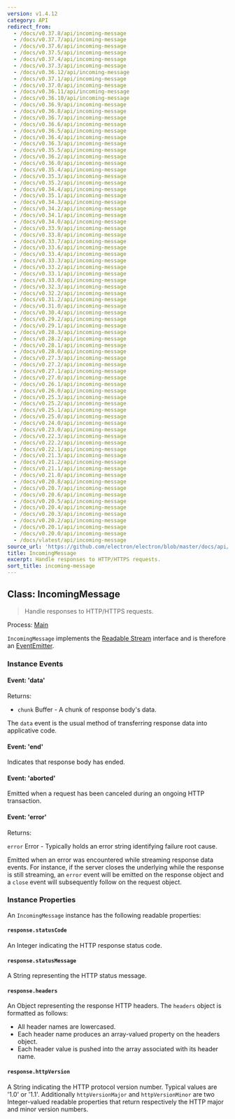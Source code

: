 ```yaml
---
version: v1.4.12
category: API
redirect_from:
  - /docs/v0.37.8/api/incoming-message
  - /docs/v0.37.7/api/incoming-message
  - /docs/v0.37.6/api/incoming-message
  - /docs/v0.37.5/api/incoming-message
  - /docs/v0.37.4/api/incoming-message
  - /docs/v0.37.3/api/incoming-message
  - /docs/v0.36.12/api/incoming-message
  - /docs/v0.37.1/api/incoming-message
  - /docs/v0.37.0/api/incoming-message
  - /docs/v0.36.11/api/incoming-message
  - /docs/v0.36.10/api/incoming-message
  - /docs/v0.36.9/api/incoming-message
  - /docs/v0.36.8/api/incoming-message
  - /docs/v0.36.7/api/incoming-message
  - /docs/v0.36.6/api/incoming-message
  - /docs/v0.36.5/api/incoming-message
  - /docs/v0.36.4/api/incoming-message
  - /docs/v0.36.3/api/incoming-message
  - /docs/v0.35.5/api/incoming-message
  - /docs/v0.36.2/api/incoming-message
  - /docs/v0.36.0/api/incoming-message
  - /docs/v0.35.4/api/incoming-message
  - /docs/v0.35.3/api/incoming-message
  - /docs/v0.35.2/api/incoming-message
  - /docs/v0.34.4/api/incoming-message
  - /docs/v0.35.1/api/incoming-message
  - /docs/v0.34.3/api/incoming-message
  - /docs/v0.34.2/api/incoming-message
  - /docs/v0.34.1/api/incoming-message
  - /docs/v0.34.0/api/incoming-message
  - /docs/v0.33.9/api/incoming-message
  - /docs/v0.33.8/api/incoming-message
  - /docs/v0.33.7/api/incoming-message
  - /docs/v0.33.6/api/incoming-message
  - /docs/v0.33.4/api/incoming-message
  - /docs/v0.33.3/api/incoming-message
  - /docs/v0.33.2/api/incoming-message
  - /docs/v0.33.1/api/incoming-message
  - /docs/v0.33.0/api/incoming-message
  - /docs/v0.32.3/api/incoming-message
  - /docs/v0.32.2/api/incoming-message
  - /docs/v0.31.2/api/incoming-message
  - /docs/v0.31.0/api/incoming-message
  - /docs/v0.30.4/api/incoming-message
  - /docs/v0.29.2/api/incoming-message
  - /docs/v0.29.1/api/incoming-message
  - /docs/v0.28.3/api/incoming-message
  - /docs/v0.28.2/api/incoming-message
  - /docs/v0.28.1/api/incoming-message
  - /docs/v0.28.0/api/incoming-message
  - /docs/v0.27.3/api/incoming-message
  - /docs/v0.27.2/api/incoming-message
  - /docs/v0.27.1/api/incoming-message
  - /docs/v0.27.0/api/incoming-message
  - /docs/v0.26.1/api/incoming-message
  - /docs/v0.26.0/api/incoming-message
  - /docs/v0.25.3/api/incoming-message
  - /docs/v0.25.2/api/incoming-message
  - /docs/v0.25.1/api/incoming-message
  - /docs/v0.25.0/api/incoming-message
  - /docs/v0.24.0/api/incoming-message
  - /docs/v0.23.0/api/incoming-message
  - /docs/v0.22.3/api/incoming-message
  - /docs/v0.22.2/api/incoming-message
  - /docs/v0.22.1/api/incoming-message
  - /docs/v0.21.3/api/incoming-message
  - /docs/v0.21.2/api/incoming-message
  - /docs/v0.21.1/api/incoming-message
  - /docs/v0.21.0/api/incoming-message
  - /docs/v0.20.8/api/incoming-message
  - /docs/v0.20.7/api/incoming-message
  - /docs/v0.20.6/api/incoming-message
  - /docs/v0.20.5/api/incoming-message
  - /docs/v0.20.4/api/incoming-message
  - /docs/v0.20.3/api/incoming-message
  - /docs/v0.20.2/api/incoming-message
  - /docs/v0.20.1/api/incoming-message
  - /docs/v0.20.0/api/incoming-message
  - /docs/vlatest/api/incoming-message
source_url: 'https://github.com/electron/electron/blob/master/docs/api/incoming-message.md'
title: IncomingMessage
excerpt: Handle responses to HTTP/HTTPS requests.
sort_title: incoming-message
---
```

## Class: IncomingMessage

> Handle responses to HTTP/HTTPS requests.

Process: [Main]({{site.baseurl}}/docs/tutorial/quick-start#main-process)

`IncomingMessage` implements the [Readable Stream](https://nodejs.org/api/stream.html#stream_readable_streams) interface and is therefore an [EventEmitter](https://nodejs.org/api/events.html#events_class_eventemitter).

### Instance Events

#### Event: 'data'

Returns:

*   `chunk` Buffer - A chunk of response body's data.

The `data` event is the usual method of transferring response data into applicative code.

#### Event: 'end'

Indicates that response body has ended.

#### Event: 'aborted'

Emitted when a request has been canceled during an ongoing HTTP transaction.

#### Event: 'error'

Returns:

`error` Error - Typically holds an error string identifying failure root cause.

Emitted when an error was encountered while streaming response data events. For instance, if the server closes the underlying while the response is still streaming, an `error` event will be emitted on the response object and a `close` event will subsequently follow on the request object.

### Instance Properties

An `IncomingMessage` instance has the following readable properties:

#### `response.statusCode`

An Integer indicating the HTTP response status code.

#### `response.statusMessage`

A String representing the HTTP status message.

#### `response.headers`

An Object representing the response HTTP headers. The `headers` object is formatted as follows:

*   All header names are lowercased.
*   Each header name produces an array-valued property on the headers object.
*   Each header value is pushed into the array associated with its header name.

#### `response.httpVersion`

A String indicating the HTTP protocol version number. Typical values are '1.0' or '1.1'. Additionally `httpVersionMajor` and `httpVersionMinor` are two Integer-valued readable properties that return respectively the HTTP major and minor version numbers.
